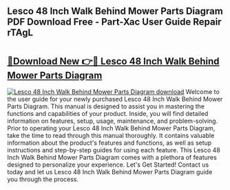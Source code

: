 ## Lesco 48 Inch Walk Behind Mower Parts Diagram PDF Download Free - Part-Xac User Guide Repair rTAgL

# <h2><a href="http://dfqn39.blite.top/?on=Lesco+48+Inch+Walk+Behind+Mower+Parts+Diagram">🔗Download New 👉🔴 Lesco 48 Inch Walk Behind Mower Parts Diagram</a></h2>

[![Lesco 48 Inch Walk Behind Mower Parts Diagram download](https://i.imgur.com/lujVjoI.png)](http://dfqn39.blite.top/?on=Lesco+48+Inch+Walk+Behind+Mower+Parts+Diagram)
Welcome to the user guide for your newly purchased Lesco 48 Inch Walk Behind Mower Parts Diagram. This manual is designed to assist you in mastering the functions and capabilities of your product. Inside, you will find detailed information on features, setup, usage, maintenance, and problem-solving. Prior to operating your Lesco 48 Inch Walk Behind Mower Parts Diagram, take the time to read through this manual thoroughly. It contains valuable information about the product's features and functions, as well as setup instructions and step-by-step guides for using each feature. This Lesco 48 Inch Walk Behind Mower Parts Diagram comes with a plethora of features designed to personalize your experience. Let's Get Started! Contact us today and let us Lesco 48 Inch Walk Behind Mower Parts Diagram guide you through the process.
